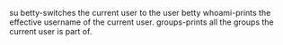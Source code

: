 su betty-switches the current user to the user betty
whoami-prints the effective username of the current user.
groups-prints all the groups the current user is part of.

